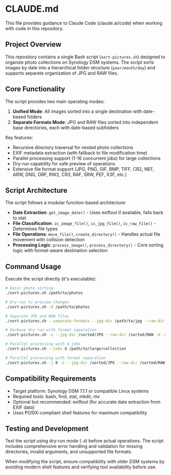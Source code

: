# CLAUDE.md

This file provides guidance to Claude Code (claude.ai/code) when working with code in this repository.

## Project Overview

This repository contains a single Bash script (`sort-pictures.sh`) designed to organize photo collections on Synology DSM systems. The script sorts images by date into a hierarchical folder structure (`year/month/day`) and supports separate organization of JPG and RAW files.

## Core Functionality

The script provides two main operating modes:

1. **Unified Mode**: All images sorted into a single destination with date-based folders
2. **Separate Formats Mode**: JPG and RAW files sorted into independent base directories, each with date-based subfolders

Key features:
- Recursive directory traversal for nested photo collections
- EXIF metadata extraction (with fallback to file modification time)
- Parallel processing support (1-16 concurrent jobs) for large collections
- Dry-run capability for safe preview of operations
- Extensive file format support (JPG, PNG, GIF, BMP, TIFF, CR2, NEF, ARW, DNG, ORF, RW2, CR3, RAF, SRW, PEF, X3F, etc.)

## Script Architecture

The script follows a modular function-based architecture:

- **Date Extraction**: `get_image_date()` - Uses exiftool if available, falls back to stat
- **File Classification**: `is_image_file()`, `is_jpg_file()`, `is_raw_file()` - Determines file types
- **File Operations**: `move_file()`, `create_directory()` - Handles actual file movement with collision detection
- **Processing Logic**: `process_image()`, `process_directory()` - Core sorting logic with format-aware destination selection

## Command Usage

Execute the script directly (it's executable):

```bash
# Basic photo sorting
./sort-pictures.sh /path/to/photos

# Dry run to preview changes
./sort-pictures.sh -d /path/to/photos

# Separate JPG and RAW files
./sort-pictures.sh --separate-formats --jpg-dir /path/to/jpg --raw-dir /path/to/raw /path/to/photos

# Verbose dry run with format separation
./sort-pictures.sh -s --jpg-dir /sorted/JPG --raw-dir /sorted/RAW -d -v /unsorted/photos

# Parallel processing with 4 jobs
./sort-pictures.sh --jobs 4 /path/to/large/collection

# Parallel processing with format separation
./sort-pictures.sh -j 8 -s --jpg-dir /sorted/JPG --raw-dir /sorted/RAW /large/photo/collection
```

## Compatibility Requirements

- Target platform: Synology DSM 7.1.1 or compatible Linux systems
- Required tools: bash, find, stat, mkdir, mv
- Optional but recommended: exiftool (for accurate date extraction from EXIF data)
- Uses POSIX-compliant shell features for maximum compatibility

## Testing and Development

Test the script using dry-run mode (`-d`) before actual operations. The script includes comprehensive error handling and validation for missing directories, invalid arguments, and unsupported file formats.

When modifying the script, ensure compatibility with older DSM systems by avoiding modern shell features and verifying tool availability before use.